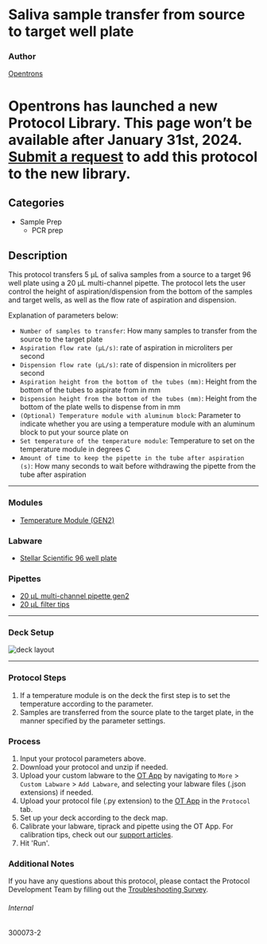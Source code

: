 # Saliva sample transfer from source to target well plate
### Author
[Opentrons](https://opentrons.com/)


# Opentrons has launched a new Protocol Library. This page won’t be available after January 31st, 2024. [Submit a request](https://docs.google.com/forms/d/e/1FAIpQLSdYYp9QCKow4nn0KlCVsMS3HX0eJ0N9O7-erajKvcpT0lWbSg/viewform) to add this protocol to the new library.

## Categories
* Sample Prep
	* PCR prep

## Description
This protocol transfers 5 µL of saliva samples from a source to a target 96 well plate using a 20 µL multi-channel pipette.
The protocol lets the user control the height of aspiration/dispension from the bottom of the samples and target wells, as well as the flow rate of aspiration and dispension.


Explanation of parameters below:
* `Number of samples to transfer`: How many samples to transfer from the source to the target plate
* `Aspiration flow rate (µL/s)`: rate of aspiration in microliters per second
* `Dispension flow rate (µL/s)`: rate of dispension in microliters per second
* `Aspiration height from the bottom of the tubes (mm)`: Height from the bottom of the tubes to aspirate from in mm
* `Dispension height from the bottom of the tubes (mm)`: Height from the bottom of the plate wells to dispense from in mm
* `(Optional) Temperature module with aluminum block`: Parameter to indicate whether you are using a temperature module with an aluminum block to put your source plate on
* `Set temperature of the temperature module`: Temperature to set on the temperature module in degrees C
* `Amount of time to keep the pipette in the tube after aspiration (s)`: How many seconds to wait before withdrawing the pipette from the tube after aspiration

---

### Modules
* [Temperature Module (GEN2)](https://shop.opentrons.com/collections/hardware-modules/products/tempdeck)

### Labware
* [Stellar Scientific 96 well plate](https://www.stellarscientific.com/96-well-low-profile-fast-type-pcr-plate-with-raised-rim-edge-0-1ml-rnase-and-dnase-free-clear-100-cs/)

### Pipettes
* [20 µL multi-channel pipette gen2](https://shop.opentrons.com/8-channel-electronic-pipette/)
* [20 µL filter tips](https://shop.opentrons.com/opentrons-20ul-filter-tips/)

---

### Deck Setup
![deck layout](https://opentrons-protocol-library-website.s3.amazonaws.com/custom-README-images/300073/deck2.jpg)

---

### Protocol Steps
1. If a temperature module is on the deck the first step is to set the temperature according to the parameter.
2. Samples are transferred from the source plate to the target plate, in the manner specified by the parameter settings.

### Process
1. Input your protocol parameters above.
2. Download your protocol and unzip if needed.
3. Upload your custom labware to the [OT App](https://opentrons.com/ot-app) by navigating to `More` > `Custom Labware` > `Add Labware`, and selecting your labware files (.json extensions) if needed.
4. Upload your protocol file (.py extension) to the [OT App](https://opentrons.com/ot-app) in the `Protocol` tab.
5. Set up your deck according to the deck map.
6. Calibrate your labware, tiprack and pipette using the OT App. For calibration tips, check out our [support articles](https://support.opentrons.com/en/collections/1559720-guide-for-getting-started-with-the-ot-2).
7. Hit 'Run'.

### Additional Notes
If you have any questions about this protocol, please contact the Protocol Development Team by filling out the [Troubleshooting Survey](https://protocol-troubleshooting.paperform.co/).

###### Internal
300073-2
